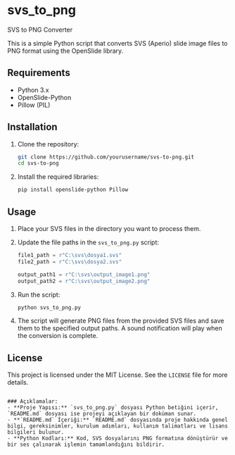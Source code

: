 # svs_to_png
SVS to PNG Converter

This is a simple Python script that converts SVS (Aperio) slide image files to PNG format using the OpenSlide library.

## Requirements

- Python 3.x
- OpenSlide-Python
- Pillow (PIL)

## Installation

1. Clone the repository:
   ```bash
   git clone https://github.com/yourusername/svs-to-png.git
   cd svs-to-png
   ```

2. Install the required libraries:
   ```bash
   pip install openslide-python Pillow
   ```

## Usage

1. Place your SVS files in the directory you want to process them.
2. Update the file paths in the `svs_to_png.py` script:

   ```python
   file1_path = r"C:\svs\dosya1.svs"
   file2_path = r"C:\svs\dosya2.svs"

   output_path1 = r"C:\svs\output_image1.png"
   output_path2 = r"C:\svs\output_image2.png"
   ```

3. Run the script:
   ```bash
   python svs_to_png.py
   ```

4. The script will generate PNG files from the provided SVS files and save them to the specified output paths. A sound notification will play when the conversion is complete.

## License

This project is licensed under the MIT License. See the `LICENSE` file for more details.
```

### Açıklamalar:
- **Proje Yapısı:** `svs_to_png.py` dosyası Python betiğini içerir, `README.md` dosyası ise projeyi açıklayan bir doküman sunar.
- **`README.md` İçeriği:** `README.md` dosyasında proje hakkında genel bilgi, gereksinimler, kurulum adımları, kullanım talimatları ve lisans bilgileri bulunur.
- **Python Kodları:** Kod, SVS dosyalarını PNG formatına dönüştürür ve bir ses çalınarak işlemin tamamlandığını bildirir.


